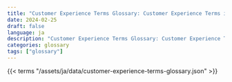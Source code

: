 ```yaml
---
title: "Customer Experience Terms Glossary: Customer Experience Terms in 2024"  
date: 2024-02-25
draft: false
language: ja
description: "Customer Experience Terms Glossary: Customer Experience Terms in 2024 | Customer Experience Terms Glossary"
categories: glossary
tags: ["glossary"]
---
```


{{< terms "/assets/ja/data/customer-experience-terms-glossary.json" >}}